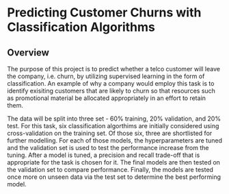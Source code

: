 # Predicting Customer Churns with Classification Algorithms

## Overview
The purpose of this project is to predict whether a telco customer will leave the company, i.e. churn, by utilizing supervised learning in the form of classification. An example of why a company would employ this task is to identify exisiting customers that are likely to churn so that resources such as promotional material be allocated appropriately in an effort to retain them.

The data will be split into three set - 60% training, 20% validation, and 20% test. For this task, six classification algorthims are initially considered using cross-validation on the training set. Of those six, three are shortlisted for further modelling. For each of those models, the hyperparameters are tuned and the validation set is used to test the performance increase from the tuning. After a model is tuned, a precision and recall trade-off that is appropriate for the task is chosen for it. The final models are then tested on the validation set to compare performance. Finally, the models are tested once more on unseen data via the test set to determine the best performing model.

